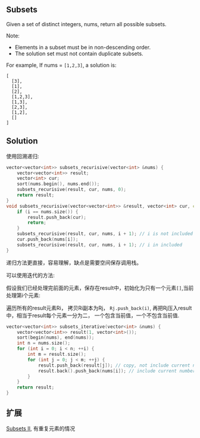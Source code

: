 ## Subsets

Given a set of distinct integers, nums, return all possible subsets.

Note:

* Elements in a subset must be in non-descending order.
* The solution set must not contain duplicate subsets.

For example,
If nums = `[1,2,3]`, a solution is:

```
[
  [3],
  [1],
  [2],
  [1,2,3],
  [1,3],
  [2,3],
  [1,2],
  []
]
```

## Solution

使用回溯递归:

```cpp
vector<vector<int>> subsets_recurisive(vector<int> &nums) {
	vector<vector<int>> result;
	vector<int> cur;
	sort(nums.begin(), nums.end());
	subsets_recurisive(result, cur, nums, 0);
	return result;
}
void subsets_recurisive(vector<vector<int>> &result, vector<int> cur, const vector<int> &nums, int i) {
	if (i == nums.size()) {
		result.push_back(cur);
		return;
	}
	subsets_recurisive(result, cur, nums, i + 1); // i is not included
	cur.push_back(nums[i]); 
	subsets_recurisive(result, cur, nums, i + 1); // i in included
}
```

递归方法更直接，容易理解，缺点是需要空间保存调用栈。

可以使用迭代的方法:

假设我们已经处理完前面的元素，保存在result中，初始化为只有一个元素`[]`,当前处理第i个元素:

遍历所有的result元素Ri， 拷贝Ri副本为Rj， `Rj.push_back(i)`, 再把Rj压入result中，相当于result每个元素一分为二，
一个包含当前值，一个不包含当前值.

```cpp
vector<vector<int>> subsets_iterative(vector<int> &nums) {
	vector<vector<int>> result(1, vector<int>());
	sort(begin(nums), end(nums));
	int n = nums.size();
	for (int i = 0; i < n; ++i) {
		int m = result.size();
		for (int j = 0; j < m; ++j) {
			result.push_back(result[j]); // copy, not include current number
			result.back().push_back(nums[i]); // include current number
		}
	}
	return result;
}
```

## 扩展

[Subsets II](../SubsetsII), 有重复元素的情况
